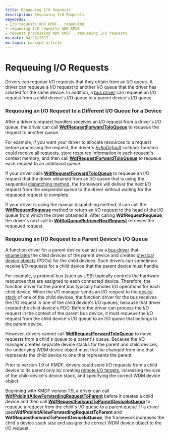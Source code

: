 ```yaml
---
title: Requeuing I/O Requests
description: Requeuing I/O Requests
keywords:
- I/O requests WDK KMDF , requeuing
- requeuing I/O requests WDK KMDF
- request processing WDK KMDF , requeuing I/O requests
ms.date: 04/20/2017
ms.topic: concept-article
---
```


# Requeuing I/O Requests





Drivers can requeue I/O requests that they obtain from an I/O queue. A driver can requeue a I/O request to another I/O queue that the driver has created for the same device. In addition, a [bus driver](../kernel/bus-drivers.md) can requeue an I/O request from a child device's I/O queue to a parent device's I/O queue.

### Requeuing an I/O Request to a Different I/O Queue for a Device

After a driver's request handlers receives an I/O request from a driver's I/O queue, the driver can call [**WdfRequestForwardToIoQueue**](/windows-hardware/drivers/ddi/wdfrequest/nf-wdfrequest-wdfrequestforwardtoioqueue) to requeue the request to another queue.

For example, if you want your driver to allocate resources to a request before processing the request, the driver's [*EvtIoDefault*](/windows-hardware/drivers/ddi/wdfio/nc-wdfio-evt_wdf_io_queue_io_default) callback function could receive all requests, store resource information in each request's context memory, and then call [**WdfRequestForwardToIoQueue**](/windows-hardware/drivers/ddi/wdfrequest/nf-wdfrequest-wdfrequestforwardtoioqueue) to requeue each request to an additional queue.

If your driver calls [**WdfRequestForwardToIoQueue**](/windows-hardware/drivers/ddi/wdfrequest/nf-wdfrequest-wdfrequestforwardtoioqueue) to requeue an I/O request that the driver obtained from an I/O queue that is using the sequential [dispatching method](dispatching-methods-for-i-o-requests.md), the framework will deliver the next I/O request from the sequential queue to the driver without waiting for the requeued request to complete.

If your driver is using the manual dispatching method, it can call the [**WdfRequestRequeue**](/windows-hardware/drivers/ddi/wdfrequest/nf-wdfrequest-wdfrequestrequeue) method to return an I/O request to the head of the I/O queue from which the driver obtained it. After calling **WdfRequestRequeue**, the driver's next call to [**WdfIoQueueRetrieveNextRequest**](/windows-hardware/drivers/ddi/wdfio/nf-wdfio-wdfioqueueretrievenextrequest) retrieves the requeued request.

### Requeuing an I/O Request to a Parent Device's I/O Queue

A function driver for a parent device can act as a [bus driver](../kernel/bus-drivers.md) that [enumerates](enumerating-the-devices-on-a-bus.md) the child devices of the parent device and creates [physical device objects](wdm-concepts-for-kmdf-drivers.md#device-stacks) (PDOs) for the child devices. Such drivers can sometimes receive I/O requests for a child device that the parent device must handle.

For example, a protocol bus (such as USB) typically controls the hardware resources that are assigned to each connected device. Therefore, the function driver for the parent bus typically handles I/O operations for each child device. When the I/O manager sends an I/O request to the [device stack](wdm-concepts-for-kmdf-drivers.md#device-stacks) of one of the child devices, the function driver for the bus receives the I/O request in one of the child device's I/O queues, because that driver created the child device's PDO. Before the driver can process the I/O request in the context of the parent bus device, it must requeue the I/O request from the child device's I/O queue to an I/O queue that belongs to the parent device.

However, drivers cannot call [**WdfRequestForwardToIoQueue**](/windows-hardware/drivers/ddi/wdfrequest/nf-wdfrequest-wdfrequestforwardtoioqueue) to move requests from a child's queue to a parent's queue. Because the I/O manager creates separate device stacks for the parent and child devices, the underlying WDM device object must first be changed from one that represents the child device to one that represents the parent.

Prior to version 1.9 of KMDF, drivers could send I/O requests from a child device to its parent only by creating [remote I/O targets](general-i-o-targets.md), increasing the size of the child device's device stack, and specifying the correct WDM device object.

Beginning with KMDF version 1.9, a driver can call [**WdfPdoInitAllowForwardingRequestToParent**](/windows-hardware/drivers/ddi/wdfpdo/nf-wdfpdo-wdfpdoinitallowforwardingrequesttoparent) before it creates a child device and then call [**WdfRequestForwardToParentDeviceIoQueue**](/windows-hardware/drivers/ddi/wdfrequest/nf-wdfrequest-wdfrequestforwardtoparentdeviceioqueue) to requeue a request from the child's I/O queue to a parent queue. If a driver uses**WdfPdoInitAllowForwardingRequestToParent** and **WdfRequestForwardToParentDeviceIoQueue**, the framework increases the child's device stack size and assigns the correct WDM device object to the I/O request.

 

